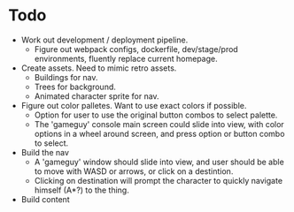 # Todo

  - Work out development / deployment pipeline.
    - Figure out webpack configs, dockerfile, dev/stage/prod environments, fluently replace current homepage.
  - Create assets. Need to mimic retro assets.
    - Buildings for nav.
    - Trees for background.
    - Animated character sprite for nav.
  - Figure out color palletes. Want to use exact colors if possible.
    - Option for user to use the original button combos to select palette.
    -  The 'gameguy' console main screen could slide into view, with color options in a wheel around screen, and press option or button combo to select.
  - Build the nav
    - A 'gameguy' window should slide into view, and user should be able to move with WASD or arrows, or click on a destintion.
    - Clicking on destination will prompt the character to quickly navigate himself (A*?) to the thing.
  - Build content